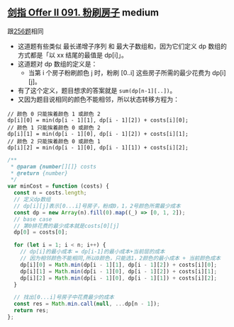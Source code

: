 ## [剑指 Offer II 091. 粉刷房子](https://leetcode.cn/problems/JEj789/) <Badge type="warning">medium</Badge>

跟[256题](https://leetcode-cn.com/problems/paint-house/)相同

- 这道题有些类似 最长递增子序列 和 最大子数组和，因为它们定义 dp 数组的方式都是「以 xx 结尾的最值是 dp[i]」。
- 这道题对 dp 数组的定义是：
  - 当第 i 个房子粉刷颜色 j 时，粉刷 [0..i] 这些房子所需的最少花费为 dp[i][j]。
- 有了这个定义，题目想求的答案就是 `sum(dp[n-1][..])`。
- 又因为题目说相同的颜色不能相邻，所以状态转移方程为：

```
// 颜色 0 只能挨着颜色 1 或颜色 2
dp[i][0] = min(dp[i - 1][1], dp[i - 1][2]) + costs[i][0];
// 颜色 1 只能挨着颜色 0 或颜色 2
dp[i][1] = min(dp[i - 1][0], dp[i - 1][2]) + costs[i][1];
// 颜色 2 只能挨着颜色 0 或颜色 1
dp[i][2] = min(dp[i - 1][0], dp[i - 1][1]) + costs[i][2];
```

```js
/**
 * @param {number[][]} costs
 * @return {number}
 */
var minCost = function (costs) {
  const n = costs.length;
  // 定义dp数组
  // dp[i][j]表示[0...i]号房子，粉成0，1，2号颜色所需最少成本
  const dp = new Array(n).fill(0).map((_) => [0, 1, 2]);
  // base case
  // 第0排花费的最少成本就是costs[0][j]
  dp[0] = costs[0];

  for (let i = 1; i < n; i++) {
    // dp[i]的最小成本 = dp[i-1]的最小成本+当前层的成本
    // 因为相邻颜色不能相同,所以0颜色，只能选1，2颜色的最小成本 + 当前颜色成本
    dp[i][0] = Math.min(dp[i - 1][1], dp[i - 1][2]) + costs[i][0];
    dp[i][1] = Math.min(dp[i - 1][0], dp[i - 1][2]) + costs[i][1];
    dp[i][2] = Math.min(dp[i - 1][0], dp[i - 1][1]) + costs[i][2];
  }

  // 找出[0...i]号房子中花费最少的成本
  const res = Math.min.call(null, ...dp[n - 1]);
  return res;
};

```

